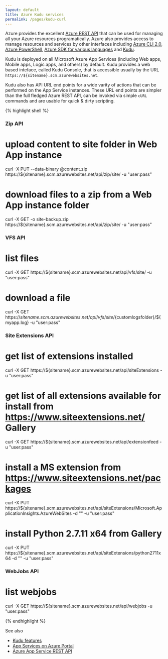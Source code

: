 ```yaml
---
layout: default
title: Azure Kudu services
permalink: /pages/kudu-curl
---
```


Azure provides the excellent [Azure REST API](https://docs.microsoft.com/en-us/rest/api/) that can be used for managing all your Azure resources programatically. Azure also provides access to manage resources and services by other interfaces including [Azure CLI 2.0](https://docs.microsoft.com/en-us/cli/azure/install-az-cli2), [Azure PowerShell](https://github.com/Azure/azure-powershell), [Azure SDK for various languages](https://azure.microsoft.com/en-us/tools/) and [Kudu](https://github.com/projectkudu/kudu).

Kudu is deployed on all Microsoft Azure App Services (including Web apps, Mobile apps, Logic apps, and others) by default. Kudu provides a web based inteface, called Kudu Console, that is accessible usually by the URL `https://${sitename}.scm.azurewebsites.net`.

Kudu also has API URL end points for a wide varity of actions that can be performed on the App Service instances. These URL end points are simpler than the full fledged Azure REST API, can be invoked via simple `cURL` commands and are usable for quick &amp; dirty scripting.

{% highlight shell %}
### Zip API

# upload content to site folder in Web App instance
curl -X PUT --data-binary @content.zip https://${sitename}.scm.azurewebsites.net/api/zip/site/ -u "user:pass"

# download files to a zip from a Web App instance folder
curl -X GET -o site-backup.zip https://${sitename}.scm.azurewebsites.net/api/zip/site/ -u "user:pass"


### VFS API

# list files
curl -X GET https://${sitename}.scm.azurewebsites.net/api/vfs/site/ -u "user:pass"

# download a file
curl -X GET https://${sitename}.scm.azurewebsites.net/api/vfs/site/${customlogsfolder}/${myapp.log} -u "user:pass"


### Site Extensions API

# get list of extensions installed
curl -X GET https://${sitename}.scm.azurewebsites.net/api/siteExtensions -u "user:pass"

# get list of all extensions available for install from https://www.siteextensions.net/ Gallery
curl -X GET https://${sitename}.scm.azurewebsites.net/api/extensionfeed -u "user:pass"

# install a MS extension from https://www.siteextensions.net/packages
curl -X PUT https://${sitename}.scm.azurewebsites.net/api/siteExtensions/Microsoft.ApplicationInsights.AzureWebSites -d "" -u "user:pass"

# install Python 2.7.11 x64 from Gallery
curl -X PUT https://${sitename}.scm.azurewebsites.net/api/siteExtensions/python2711x64 -d "" -u "user:pass"


### WebJobs API

# list webjobs
curl -X GET https://${sitename}.scm.azurewebsites.net/api/webjobs -u "user:pass"

{% endhighlight %}

See also

- [Kudu features](https://github.com/projectkudu/kudu/wiki)
- [App Services on Azure Portal](https://portal.azure.com/#blade/HubsExtension/Resources/resourceType/Microsoft.Web%2Fsites)
- [Azure App Service REST API](https://docs.microsoft.com/en-us/rest/api/appservice/webapps)
